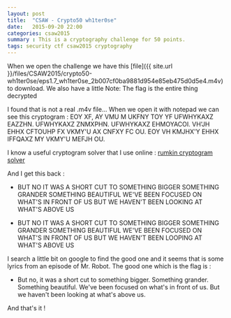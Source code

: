 ```yaml
---
layout: post
title:  "CSAW - Crypto50 wh1ter0se"
date:   2015-09-20 22:00
categories: csaw2015
summary : This is a cryptography challenge for 50 points.
tags: security ctf csaw2015 cryptography
---
```


When we open the challenge we have this [file]({{ site.url }}/files/CSAW2015/crypto50-wh1ter0se/eps1.7_wh1ter0se_2b007cf0ba9881d954e85eb475d0d5e4.m4v) to download. We also have a little Note: The flag is the entire thing decrypted

I found that is not a real .m4v file... When we open it with notepad we can see this cryptogram : 
EOY XF, AY VMU M UKFNY TOY YF UFWHYKAXZ EAZZHN. UFWHYKAXZ ZNMXPHN. UFWHYKAXZ EHMOYACOI. VH'JH EHHX CFTOUHP FX VKMY'U AX CNFXY FC OU. EOY VH KMJHX'Y EHHX IFFQAXZ MY VKMY'U MEFJH OU.

I know a useful cryptogram solver that I use online : [rumkin cryptogram solver](http://rumkin.com/tools/cipher/cryptogram-solver.php)

And I get this back :

- BUT NO IT WAS A SHORT CUT TO SOMETHING BIGGER SOMETHING GRANDER SOMETHING BEAUTIFUL WE'VE BEEN FOCUSED ON WHAT'S IN FRONT OF US BUT WE HAVEN'T BEEN LOOKING AT WHAT'S ABOVE US

- BUT NO IT WAS A SHORT CUT TO SOMETHING BIGGER SOMETHING GRANDER SOMETHING BEAUTIFUL WE'VE BEEN FOCUSED ON WHAT'S IN FRONT OF US BUT WE HAVEN'T BEEN LOOPING AT WHAT'S ABOVE US

I search a little bit on google to find the good one and it seems that is some lyrics from an episode of Mr. Robot. The good one which is the flag is :

- But no, it was a short cut to something bigger. Something grander. Something beautiful. We've been focused on what's in front of us. But we haven't been looking at what's above us.


And that's it ! 